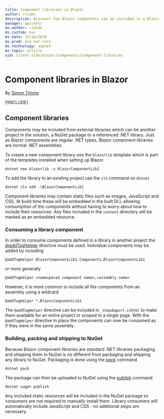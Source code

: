 ```yaml
---
title: Component libraries in Blazor
author: stimms
description: Discover how Blazor components can be included in a Blazor app from an external component library and how to create a library.
manager: wpickett
ms.author: riande
ms.custom: mvc
ms.date: 12/14/2018
ms.prod: asp.net-core
ms.technology: aspnet
ms.topic: article
uid: client-side/blazor/components/component-libraries
---
```

# Component libraries in Blazor

By [Simon Timms](https://github.com/stimms)

[!INCLUDE[](~/includes/blazor-preview-notice.md)]
## Component libraries

Components may be included from external libraries which can be another project in the solution, a NuGet package or a referenced .NET library. Just as Blazor components are regular .NET types, Blazor component libraries are normal .NET assemblies. 

To create a new component library use the `blazorlib` template which is part of the templates installed when setting up Blazor.

```
dotnet new blazorlib -o BlazorComponentLib1
```

To add the library to an existing project use the `sln` command on `dotnet`

```
dotnet sln add .\BlazorComponentLib1
```

Component libraries may contain static files such as images, JavaScript and CSS. At build time these will be embedded in the built DLL allowing consumption of the components without having to worry about how to include their resources. Any files included in the `content` directory will be marked as an embedded resource. 

### Consuming a library component

In order to consume components defined in a library in another project the [@addTagHelper](https://docs.microsoft.com/en-us/aspnet/core/mvc/views/tag-helpers/intro?view=aspnetcore-2.1#add-helper-label) directive must be used. Individual components may be added by including

```
@addTagHelper BlazorComponentLib1.Component1,BlazorComponentLib1
```

or more generally

```
@addTagHelper <namespaced component name>,<assembly name>
```

However, it is more common to include all the components from an assembly using a wildcard

```
@addTagHelper *,BlazorComponentLib1
```

The `@addTagHelper` directive can be included in `_ViewImport.cshtml` to make them available for an entire project or scoped to a single page. With the `@addTagHelper` directive in place the components can now be consumed as if they were in the same assembly. 

### Building, packing and shipping to NuGet

Because Blazor component libraries are standard .NET libraries packaging and shipping them to NuGet is no different from packaging and shipping any library to NuGet. Packaging is done using the [pack](https://docs.microsoft.com/en-us/dotnet/core/tools/dotnet-pack?tabs=netcore2x) command

```
dotnet pack
```

The package can then be uploaded to NuGet using the [publish](https://docs.microsoft.com/en-us/dotnet/core/tools/dotnet-nuget-push?tabs=netcore21) command

```
dotnet nuget publish
```

Any included static resources will be included in the NuGet package so consumers are not required to manually install them. Library consumers will automatically include JavaScript and CSS - no additional steps are necessary.